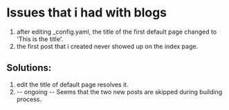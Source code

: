 # Issues that i had with blogs

1. after editing _config.yaml, the title of the first default page changed to 'This is the title'.
2. the first post that i created never showed up on the index page.


## Solutions:
1. edit the title of default page resolves it.
2. -- ongoing -- Seems that the two new posts are skipped during building process.
